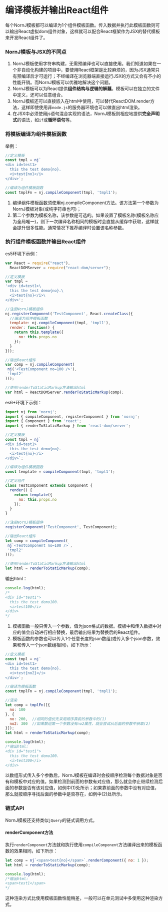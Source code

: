 # 编译模板并输出React组件

每个NornJ模板都可以编译为1个组件模板函数。传入数据并执行此模板函数则可以输出React虚拟dom组件对象，这样就可以配合React框架作为JSX的替代模板来开发React组件了。

### NornJ模板与JSX的不同点
1. NornJ模板使用字符串构建，无需预编译也可以直接使用。我们知道如果在一个非自动化构建的项目中，要使用React框架是比较麻烦的，因为JSX通常只有预编译后才可运行；不经编译在浏览器端直接运行JSX的方式又会有不小的性能开销。而NornJ模板可以优雅地解决这个问题。
2. NornJ模板可以为React提供**组件结构与逻辑的解藕**。模板可以在独立的文件中定义，还可以任意组合。
3. NornJ模板还可以直接嵌入在html中使用，可以替代ReactDOM.render方法，这样即使使用非`node.js`的服务器环境也可以做直出html渲染。
4. 在JSX中必须使用js语句混合实现的语法，NornJ模板则相应地提供**完全声明式**的语法，如`if`或**循环语句**等。

### 将模板编译为组件模板函数

举例：
```js
//定义模板
const tmpl = nj`
<div id=test1>
  this the test demo{no}.
  <i>test{no}</i>
</div>`;

//编译为组件模板函数
const tmplFn = nj.compileComponent(tmpl, 'tmpl1');
```

1. 编译组件模板函数须使用nj.compileComponent方法。该方法第一个参数为NornJ模板对象(或纯字符串也可)；
2. 第二个参数为模板名称，该参数是可选的。如果设置了模板名称(模板名称应为全局唯一)，则下一次编译名称相同的模板时会直接从缓存中获取，这样就会提升很多性能。通常情况下推荐编译时设置该名称参数。

### 执行组件模板函数并输出React组件

es5环境下示例：
```js
var React = require("react"),
  ReactDOMServer = require("react-dom/server");

//定义模板
var tmpl =
'<div id=test1>\
  this the test demo{no}.\
  <i>test{no}</i>\
</div>';

//注册NornJ模板组件
nj.registerComponent('TestComponent', React.createClass({
  //编译为组件模板函数
  template: nj.compileComponent(tmpl, 'tmpl1'),
  render: function() {
    return this.template({
      no: this.props.no
    });
  }
}));

//输出React组件
var comp = nj.compileComponent(
 nj('<TestComponent no=100 />'),
 'tmpl2'
)();

//使用renderToStaticMarkup方法输出html
var html = ReactDOMServer.renderToStaticMarkup(comp);
```

es6+环境下示例：
```js
import nj from 'nornj';
import { compileComponent, registerComponent } from 'nornj';
import { Component } from 'react';
import { renderToStaticMarkup } from 'react-dom/server';

//定义模板
const tmpl = nj`
<div id=test1>
  this the test demo{no}.
  <i>test{no}</i>
</div>`;

//编译为组件模板函数
const template = compileComponent(tmpl, 'tmpl1');

//定义组件
class TestComponent extends Component {
  render() {
    return template({
      no: this.props.no
    });
  }
}

//注册NornJ模板组件
registerComponent('TestComponent', TestComponent);

//输出React组件
let comp = compileComponent(
 nj`<TestComponent no=100 />`,
 'tmpl2'
)();

//使用renderToStaticMarkup方法输出html
let html = renderToStaticMarkup(comp);
```

输出html：
```js
console.log(html);
/*
<div id="test1">
  this the test demo100.
  <i>test100</i>
</div>
*/
```

1. 模板函数一般只传入一个参数，值为json格式的数据。模板中和传入数据中对应的值会自动进行相应替换，最后输出结果为替换后的React组件。
2. 模板函数的参数也可以传入1个任意长度的json数组(或传入多个json参数，效果和传入一个json数组相同)，如下所示：
```js
//定义模板
const tmpl = nj`
<div id=test1>
  this the test demo{no}.
  <i>test{no2}</i>
</div>`;

//编译为模板函数
const tmplFn = nj.compileComponent(tmpl, 'tmpl1');

//渲染
let comp = tmplFn([{
  no: 100
}, {
  no: 200,  //相同的值优先采用顺序靠前的参数中的(1)
  no2: 300  //如果数组第一个参数没有no2属性，就会尝试从后面的参数中获取(2)
}]);
let html = renderToStaticMarkup(comp);

console.log(html);
/*输出html:
<div id="test1">
  this the test demo100.
  <i>test300</i>
</div>
```
以数组形式传入多个参数后，NornJ模板在编译时会按顺序检测每个数据对象是否有和模板中对应的值。如果检测到前面的参数有对应值，那么就会停止继续检测后面的参数是否有该对应值，如例中(1)处所示；如果靠前面的参数中没有对应值，那么就按顺序寻找后面的参数中是否存在，如例中(2)处所示。

### 链式API
NornJ模板还支持类似`jQuery`的链式调用方式。

#### renderComponent方法
执行`renderComponent`方法就和执行使用`compileComponent`方法编译出来的模板函数的效果相同，如下所示：

```js
let comp = nj`<span>test{no}</span>`.renderComponent({ no: 1 });
let html = renderToStaticMarkup(comp);

console.log(html);
/*输出html:
<span>test1</span>
*/
```

这种渲染方式比使用模板函数性能稍差，一般可以在单元测试中多使用这种渲染方式。

